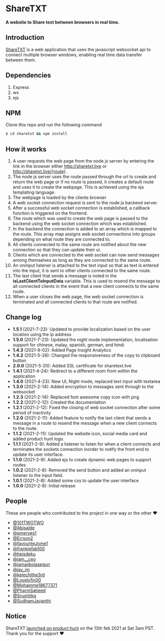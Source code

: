 # ShareTXT

**A website to Share text between browsers in real time.**

## Introduction

[ShareTXT](http://sharetxt.live) is a web application that uses the javascript websocket api to connect multiple browser windows, enabling real time data transfer between them.

## Dependencies 
  1.  Express  
  2.  ws 
  3.  ejs
  
## NPM
Clone this repo and run the following command
```bash
$ cd sharetxt && npm install
```

## How it works 
  1.  A user requests the web page from the node js server by entering the link in the browser either http://sharetxt.live or http://sharetxt.live/{route} .
  2.  The node js server uses the route passed through the url to create and return the web page or if no route is passed, it creates a default route and uses it to create the webpage. This is achieved using the ejs templating language.
  3.  The webpage is loaded by the clients browser
  4.  A web socket connection request is sent to the node js backend server.
  5.  After a successful web socket connection is established, a callback function is triggered on the frontend.
  6.  The route which was used to create the web page is passed to the backend using the web socket connection which was established.
  7.  In the backend the connection is added to an array which is mapped to the route. This array map assigns web socket connections into groups depending on what route they are connected to.
  8.  All clients connected to the same route are notified about the new connection so that they can update their ui.
  9.  Clients which are connected to the web socket can now send messages among themselves as long as they are connected to the same route.
  10.  An oninput listener is attached to the text input so that as text is entered into the input, it is sent to other clients connected to the same route.
  11.   The last client that sends a message is noted in the __isLastClientToInputData__ variable. This is used to resend the message to all connected clients in the event that a new client connects to the same route.
  12.   When a user closes the web page, the web socket connection is terminated and all connected clients to that route are notified.
  
## Change log
* **1.5.1** (2021-7-23): Updated to provide localization based on the user location using the ip address
* **1.5.0** (2021-7-23): Updated the night mode implementation, localisation support for chinese, malay, spanish, german, and hindi
* **1.4.3** (2021-6-02): Added Page Insight Analytics
* **1.4.2** (2021-5-26): Changed the responsiveness of the copy to clipboard button
* **2.0.0** (2021-5-20): Added SSL certificate for sharetext.live
* **1.4.1** (2021-4-24): Redirect to a different room from within the application
* **1.4.0** (2021-4-23): New UI, Night mode, replaced text input with textarea
* **1.3.0** (2021-2-14): Added encryption to messages sent through to the websocket
* **1.2.3** (2021-2-14): Replaced font awesome copy icon with png
* **1.2.2** (2021-2-12): Created the documentation
* **1.2.1** (2021-2-12): Fixed the closing of web socket connection after some period of inactivity
* **1.2.0** (2021-2-11): Added feature to notify the last client that sends a message in a route to resend the message when a new client connects to the route. 
* **1.1.2** (2021-2-11): Updated the website icon, social media card and added product hunt logo.
* **1.1.1** (2021-2-9): Added a listener to listen for when a client connects and terminates the sockets connection inorder to notify the front end to update its user interface.
* **1.1.0** (2021-2-9): Added ejs to create dynamic web pages to support routes
* **1.0.2** (2021-2-8): Removed the send button and added an oninput listener to the input field.
* **1.0.1** (2021-2-8): Added some css to update the user interface
* **1.0.0** (2021-2-8): Initial release

## People
These are people who contributed to the project in one way or the other :heart:

*	[@101TWOTWO](https://twitter.com/101TWOTWO)
*	[@Abisalde](https://twitter.com/Abisalde)
*	[@emeryes1](https://twitter.com/emeryes1)
*	[@Errson2](https://twitter.com/Errson)
*	[@favouriteJome1](https://twitter.com/favouriteJome1)
*	[@frankiefab100](https://twitter.com/frankiefab100)
*	[@heisdeku](https://twitter.com/heisdeku)
*	[@iam__ceo](https://twitter.com/iam__ceo)
*	[@iamajibolasegun](https://twitter.com/iamajibolasegun)
*	[@jay_jm](https://twitter.com/jay_jm)
*	[@kelechithe3rd](https://twitter.com/kelechithe3rd)
*	[@Lovelyfin00](https://twitter.com/@lovelyfin00)
*	[@Mohamme18677371](https://twitter.com/Mohamme18677371)
*	[@PharmSaheed](https://twitter.com/PharmSaheed)
*	[@Srushtika](https://twitter.com/Srushtika)
*	[@SudhamJayanthi](https://twitter.com/SudhamJayanthi)

## Notice
ShareTXT [launched on product hunt](https://www.producthunt.com/posts/share-txt?utm_source=github&utm_medium=github) on the 13th feb 2021 at Sat 3am PST. Thank you for the support :heart: